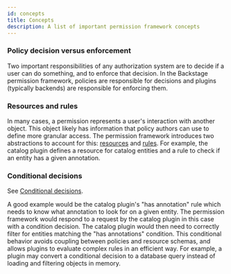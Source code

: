 ```yaml
---
id: concepts
title: Concepts
description: A list of important permission framework concepts
---
```


### Policy decision versus enforcement

Two important responsibilities of any authorization system are to decide if a user can do something, and to enforce that decision. In the Backstage permission framework, policies are responsible for decisions and plugins (typically backends) are responsible for enforcing them.

### Resources and rules

In many cases, a permission represents a user's interaction with another object. This object likely has information that policy authors can use to define more granular access. The permission framework introduces two abstractions to account for this: [resources](../references/glossary.md#permission-resource) and [rules](../references/glossary.md#permission-rule). For example, the catalog plugin defines a resource for catalog entities and a rule to check if an entity has a given annotation.

### Conditional decisions

See [Conditional decisions](../references/glossary.md#conditional-decisions).

A good example would be the catalog plugin's "has annotation" rule which needs to know what annotation to look for on a given entity. The permission framework would respond to a request by the catalog plugin in this case with a condition decision. The catalog plugin would then need to correctly filter for entities matching the "has annotations" condition. This conditional behavior avoids coupling between policies and resource schemas, and allows plugins to evaluate complex rules in an efficient way. For example, a plugin may convert a conditional decision to a database query instead of loading and filtering objects in memory.

